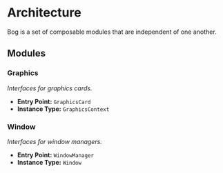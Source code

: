 


# Architecture

Bog is a set of composable modules that are independent of one another.

## Modules

### Graphics

*Interfaces for graphics cards.*

- **Entry Point:** `GraphicsCard`
- **Instance Type:** `GraphicsContext`

### Window

*Interfaces for window managers.*

- **Entry Point:** `WindowManager`
- **Instance Type:** `Window`
